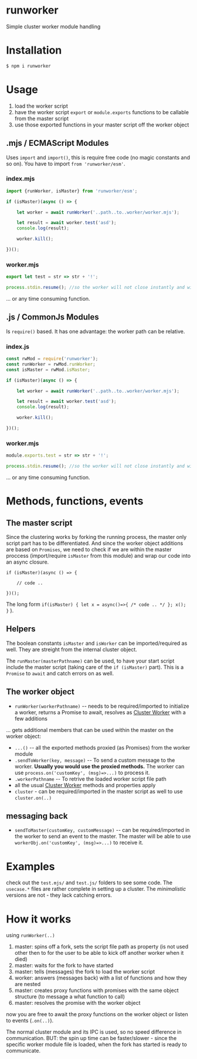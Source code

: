 # runworker
Simple cluster worker module handling

# Installation
```sh
$ npm i runworker
```

# Usage
1. load the worker script
2. have the worker script `export` or `module.exports` functions to be callable from the master script
3. use those exported functions in your master script off the worker object

## .mjs / ECMAScript Modules
Uses `import` and `import()`, this is require free code (no magic constants and so on). You have to import `from 'runworker/esm'`.

### index.mjs
```js
import {runWorker, isMaster} from 'runworker/esm';

if (isMaster)(async () => {

	let worker = await runWorker('..path..to..worker/worker.mjs');

	let result = await worker.test('asd');
	console.log(result);

	worker.kill();

})();
```

### worker.mjs
```js
export let test = str => str + '!';

process.stdin.resume(); //so the worker will not close instantly and will be able to communicate
```
... or any time consuming function.


## .js / CommonJs Modules
Is `require()` based. It has one advantage: the worker path can be relative.

### index.js
```js
const rwMod = require('runworker');
const runWorker = rwMod.runWorker;
const isMaster = rwMod.isMaster;

if (isMaster)(async () => {

	let worker = await runWorker('..path..to..worker/worker.mjs');

	let result = await worker.test('asd');
	console.log(result);

	worker.kill();

})();
```

### worker.mjs
```js
module.exports.test = str => str + '!';

process.stdin.resume(); //so the worker will not close instantly and will be able to communicate
```
... or any time consuming function.

# Methods, functions, events

## The master script
Since the clustering works by forking the running process, the master only script part has to be differentiated.
And since the worker object additions are based on `Promises`, we need to check if we are within the master proccess (import/require `isMaster` from this module) and wrap our code into an async closure.
```
if (isMaster)(async () => {

	// code ..

})();
```
The long form `if(isMaster) { let x = async()=>{ /* code .. */ }; x(); }` ).

## Helpers
The boolean constants `isMaster` and `isWorker` can be imported/required as well. They are streight from the internal cluster object.

The `runMaster(masterPathname)` can be used, to have your start script include the master script (taking care of the `if (isMaster)` part). This is a `Promise` to `await` and catch errors on as well.

## The worker object
- `runWorker(workerPathname)`    -- needs to be required/imported to initialize a worker, returns a Promise to await, resolves as [Cluster Worker](https://nodejs.org/api/cluster.html#cluster_class_worker) with a few additions

... gets additional members that can be used within the master on the worker object:
- `...()`                        -- all the exported methods proxied (as Promises) from the worker module
- `.sendToWorker(key, message)`  -- To send a custom message to the worker. **Usually you would use the proxied methods.** The worker can use `process.on('customKey', (msg)=>...)` to process it.
- `.workerPathname`              -- To retrive the loaded worker script file path
- all the usual [Cluster Worker](https://nodejs.org/api/cluster.html#cluster_class_worker) methods and properties apply
- `cluster` - can be required/imported in the master script as well to use `cluster.on(..)`

## messaging back

- `sendToMaster(customKey, customMessage)` -- can be required/imported in the worker to send an event to the master. The master will be able to use `workerObj.on('customKey', (msg)=>...)` to receive it.

# Examples

check out the `test.mjs/` and `test.js/` folders to see some code. The `usecase.*` files are rather complete in setting up a cluster. The _minimalistic_ versions are not - they lack catching errors.

# How it works
using `runWorker(..)`
1. master: spins off a fork, sets the script file path as property (is not used other then to for the user to be able to kick off another worker when it died)
2. master: waits for the fork to have started
3. master: tells (messages) the fork to load the worker script
4. worker: answers (messages back) with a list of functions and how they are nested
5. master: creates proxy functions with promises with the same object structure (to message a what function to call)
6. master: resolves the promise with the worker object

now you are free to await the proxy functions on the worker object or listen to events (`.on(..)`).

The normal cluster module and its IPC is used, so no speed difference in communication. BUT: the spin up time can be faster/slower - since the specific worker module file is loaded, when the fork has started is ready to communicate.